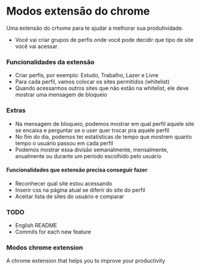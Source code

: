 # Modos extensão do chrome
Uma extensão do crhome para te ajudar a melhorar sua produtividade.

- Você vai criar grupos de perfis onde você pode decidir que tipo de site você vai acessar.

### Funcionalidades da extensão

- Criar perfis, por exemplo: Estudo, Trabalho, Lazer e Livre
- Para cada perfil, vamos colocar os sites permitidos (whitelist)
- Quando acessarmos outros sites que não estão na whitelist, ele deve mostrar uma mensagem de bloqueio

### Extras

- Na mensagem de bloqueio, podemos mostrar em qual perfil aquele site se encaixa e perguntar se o user quer trocar pra aquele perfil
- No fim do dia, podemos ter estatísticas de tempo que mostrem quanto tempo o usuário passou em cada perfil
- Podemos mostrar essa divisão semanalmente, mensalmente, anualmente ou durante um período escolhido pelo usuário


#### Funcionalidades que extensão precisa conseguir fazer

- Reconhecer qual site estou acessando
- Inserir css na página atual se diferir do site do perfil
- Aceitar lista de sites do usuário e comparar


### TODO

- English README
- Commits for each new feature

### Modos chrome extension

A chrome extension that helps you to improve your productivity